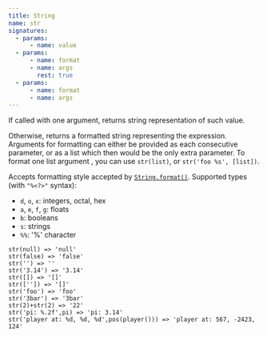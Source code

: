 ```yaml
---
title: String
name: str
signatures:
  - params:
      - name: value
  - params:
      - name: format
      - name: args
        rest: true
  - params:
      - name: format
      - name: args
---
```


If called with one argument, returns string representation of such value.

Otherwise, returns a formatted string representing the expression. Arguments for
formatting can either be provided as each consecutive parameter, or as a list
which then would be the only extra parameter. To format one list argument , you
can use `str(list)`, or `str('foo %s', [list])`.

Accepts formatting style accepted by [`String.format()`]. Supported types (with
`"%<?>"` syntax):

- `d`, `o`, `x`: integers, octal, hex
- `a`, `e`, `f`, `g`: floats
- `b`: booleans
- `s`: strings
- `%%`: '%' character

```scarpet
str(null) => 'null'
str(false) => 'false'
str('') => ''
str('3.14') => '3.14'
str([]) => '[]'
str(['']) => '[]'
str('foo') => 'foo'
str('3bar') => '3bar'
str(2)+str(2) => '22'
str('pi: %.2f',pi) => 'pi: 3.14'
str('player at: %d, %d, %d',pos(player())) => 'player at: 567, -2423, 124'
```

[`String.format()`]:
  https://docs.oracle.com/en/java/javase/17/docs/api/java.base/java/lang/String.html#format(java.lang.String,java.lang.Object...)
